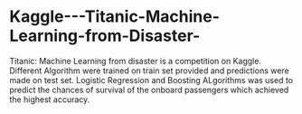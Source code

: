 # Kaggle---Titanic-Machine-Learning-from-Disaster-

Titanic: Machine Learning from disaster is a competition on Kaggle. Different Algorithm were trained on train set provided and predictions were made on test set. Logistic Regression and Boosting ALgorithms was used to predict the chances of survival of the onboard passengers which achieved the highest accuracy.
